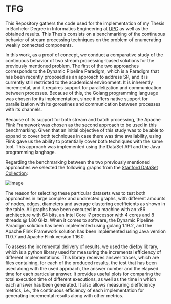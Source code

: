 # TFG
This Repository gathers the code used for the implementation of my Thesis in Bachelor Degree in Informatics Engineering at [UPC](https://www.fib.upc.edu/en/studies/bachelors-degrees/bachelor-degree-informatics-engineering) as well as the obtained results. This Thesis consists on
a benchmarking of the continuous behavior of stream processing techniques on the problem of enumerating weakly connected components.

In this work, as a proof of concept, we conduct a comparative study of the continuous behavior of two stream processing-based solutions for the previously mentioned problem. The first of the two approaches corresponds to the Dynamic Pipeline Paradigm, which is a Paradigm that has been recently proposed as an approach to address SP, and it is currently still restricted to the academical environment. It is inherently incremental, and it requires support for parallelization and communication between processes. Because of this, the Golang programming language was chosen for its implementation, since it offers native support for parallelization with its goroutines and communication between processes with its channels.

Because of its support for both stream and batch processing, the Apache Flink Framework was chosen as the second approach to be used in this benchmarking. Given that an initial objective of this study was to be able to expand to cover both techniques in case there was time availability, using Flink gave us the ability to potentially cover both techniques with the same tool. This approach was implemented using the DataSet API and the Java programming langhage.

Regarding the benchmarking between the two previously mentioned approaches we selected the following graphs from the [Stanford DataSet Collection](https://snap.stanford.edu/data/):

![image](https://user-images.githubusercontent.com/73498839/223827146-98bfd015-ff73-4c84-8e7c-147fb93b1dae.png)

The reason for selecting these particular datasets was to test both approaches in large complex and undirected graphs, with different amounts of nodes, edges, diameters and average clustering coefficients as shown in the table. All graphs have been executed in a machine with an x86 architecture with 64 bits, an Intel Core i7 processor with 4 cores and 8 threads @ 1.80 GHz. When it comes to software, the Dynamic Pipeline Paradigm solution has been implemented using golang 1.19.2, and the Apache Flink Framework solution has been implemented using Java version 11.0.7 and Apache Flink version 1.16.0.

To assess the incremental delivery of results, we used the [diefpy](https://sdm-tib.github.io/diefpy/introduction.html#) library, which is a python library used for measuring the incremental efficiency of different implementations. This library receives answer traces, which are files containing, for each of the produced results, the test that has been used along with the used approach, the answer number and the elapsed time for each particular answer. It provides useful plots for comparing the total execution time of different executions, as well as the time in which each answer has been generated. It also allows measuring diefficiency metrics, i.e., the continuous efficiency of each implementation for generating incremental results along with other metrics.
